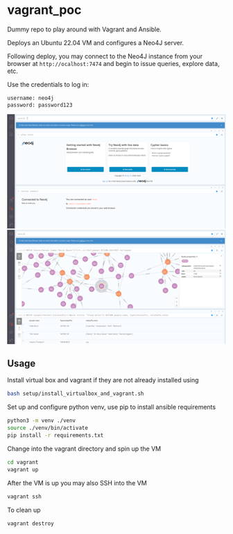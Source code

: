 # vagrant_poc
Dummy repo to play around with Vagrant and Ansible. 

Deploys an Ubuntu 22.04 VM and configures a Neo4J server.

Following deploy, you may connect to the Neo4J instance from your browser at `http://ocalhost:7474` and begin to issue queries, explore data, etc.

Use the credentials to log in:

    username: neo4j
    password: password123


![neo4j landing page](./images/landing_page.png)
![cypher examples](./images/cypher_examples.png)

## Usage
Install virtual box and vagrant if they are not already installed using 

```bash
bash setup/install_virtualbox_and_vagrant.sh
```

Set up and configure python venv, use pip to install ansible requirements
```bash
python3 -m venv ./venv
source ./venv/bin/activate
pip install -r requirements.txt
```

Change into the vagrant directory and spin up the VM
```bash
cd vagrant
vagrant up
```

After the VM is up you may also SSH into the VM
```bash
vagrant ssh
```

To clean up
```bash
vagrant destroy
```